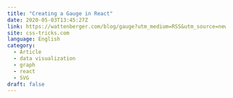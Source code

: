 ```yaml
---
title: "Creating a Gauge in React"
date: 2020-05-03T13:45:27Z
link: https://wattenberger.com/blog/gauge?utm_medium=RSS&utm_source=news.12bit.vn
site: css-tricks.com
language: English
category:
  - Article
  - data visualization
  - graph
  - react
  - SVG
draft: false
---
```

